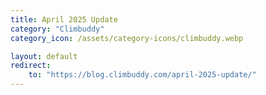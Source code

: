 ```yaml
---
title: April 2025 Update
category: "Climbuddy"
category_icon: /assets/category-icons/climbuddy.webp

layout: default
redirect:
    to: "https://blog.climbuddy.com/april-2025-update/"
---
```

